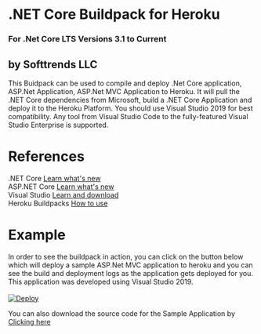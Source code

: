 # .NET Core Buildpack for Heroku
### For .Net Core LTS Versions 3.1 to Current
## by Softtrends LLC

This Buidpack can be used to compile and deploy .Net Core application, ASP.Net Application, ASP.Net MVC Application to Heroku. It will pull the .NET Core dependencies from Microsoft, build a .NET Core Application and deploy it to the Heroku Platform. You should use Visual Studio 2019 for best compatibility. Any tool from Visual Studio Code to the fully-featured Visual Studio Enterprise is supported.

# References

.NET Core [Learn what's new](https://docs.microsoft.com/en-us/dotnet/core/)<br/>
ASP.NET Core [Learn what's new](https://go.microsoft.com/fwlink/?LinkId=518016)<br/>
Visual Studio [Learn and download](https://www.visualstudio.com/)<br/>
Heroku Buildpacks [How to use](https://devcenter.heroku.com/articles/buildpacks#setting-a-buildpack-on-an-application)
<br/>
            
# Example
In order to see the buildpack in action, you can click on the button below which will deploy a sample ASP.Net MVC application to heroku and you can see the build and deployment logs as the application gets deployed for you. This application was developed using Visual Studio 2019. 
<br/>
<br/>
<a href="https://heroku.com/deploy?template=https://github.com/heroku-softtrends/heroku-buildpack-dotnetcore/tree/sample3.0">
  <img src="https://www.herokucdn.com/deploy/button.svg" alt="Deploy">
</a>

You can also download the source code for the Sample Application by [Clicking here](https://github.com/heroku-softtrends/heroku-buildpack-dotnetcore/tree/sample3.0)
